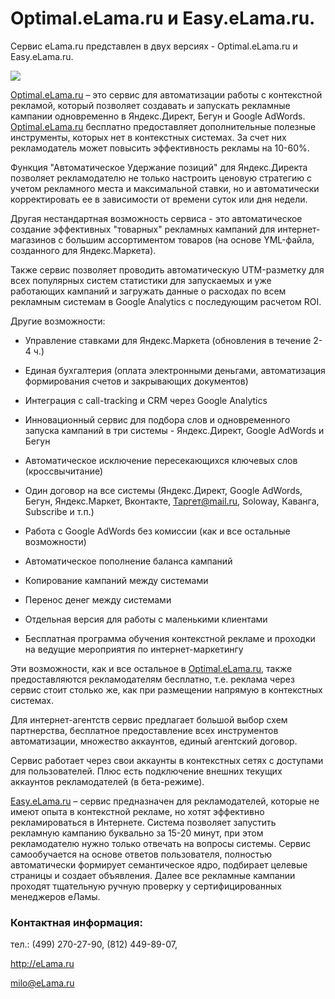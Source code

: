 # Optimal.eLama.ru и Easy.eLama.ru.

Сервис eLama.ru представлен в двух версиях - Optimal.eLama.ru и Easy.eLama.ru.

![](https://lh6.googleusercontent.com/3Von3apcOGDFMxVed_hjBRAnnjY7WPI9rz2rXQ8Rnke0Sb_Mgqbw__SPQXyrPiNi5neebIZ_p2KK_VvpHQbrWkAqMrPe5i54x6UTUPWvTV0oc8EcLgsCSXptlfpAPjYkZg)

[Optimal.eLama.ru](http://elama.ru/) – это сервис для автоматизации работы с контекстной рекламой, который позволяет создавать и запускать рекламные кампании одновременно в Яндекс.Директ, Бегун и Google AdWords. [Optimal.eLama.ru](http://elama.ru/) бесплатно предоставляет дополнительные полезные инструменты, которых нет в контекстных системах. За счет них рекламодатель может повысить эффективность рекламы на 10-60%.

Функция "Автоматическое Удержание позиций" для Яндекс.Директа позволяет рекламодателю не только настроить ценовую стратегию с учетом рекламного места и максимальной ставки, но и автоматически корректировать ее в зависимости от времени суток или дня недели.

Другая нестандартная возможность сервиса - это автоматическое создание эффективных "товарных" рекламных кампаний для интернет-магазинов с большим ассортиментом товаров (на основе YML-файла, созданного для Яндекс.Маркета).

Также сервис позволяет проводить автоматическую UTM-разметку для всех популярных систем статистики для запускаемых и уже работающих кампаний и загружать данные о расходах по всем рекламным системам в Google Analytics с последующим расчетом ROI.

Другие возможности:

- Управление ставками для Яндекс.Маркета (обновления в течение 2-4 ч.)

- Единая бухгалтерия (оплата электронными деньгами, автоматизация формирования счетов и закрывающих документов)

- Интеграция с call-tracking и CRM через Google Analytics

- Инновационный сервис для подбора слов и одновременного запуска кампаний в три системы - Яндекс.Директ, Google AdWords и Бегун

- Автоматическое исключение пересекающихся ключевых слов (кроссвычитание)

- Один договор на все системы (Яндекс.Директ, Google AdWords, Бегун, Яндекс.Маркет, Вконтакте, Таргет@mail.ru, Soloway, Каванга, Subscribe и т.п.)

- Работа с Google AdWords без комиcсии (как и все остальные возможности)

- Автоматическое пополнение баланса кампаний

- Копирование кампаний между системами

- Перенос денег между системами

- Отдельная версия для работы с маленькими клиентами

- Бесплатная программа обучения контекстной рекламе и проходки на ведущие мероприятия по интернет-маркетингу




Эти возможности, как и все остальное в [Optimal.eLama.ru](http://elama.ru/), также предоставляются рекламодателям бесплатно, т.е. реклама через сервис стоит столько же, как при размещении напрямую в контекстных системах.

Для интернет-агентств сервис предлагает большой выбор схем партнерства, бесплатное предоставление всех инструментов автоматизации, множество аккаунтов, единый агентский договор.

Сервис работает через свои аккаунты в контекстных сетях с доступами для пользователей. Плюс есть подключение внешних текущих аккаунтов рекламодателей (в бета-режиме).

[Easy.eLama.ru](http://easy.elama.ru/) – сервис предназначен для рекламодателей, которые не имеют опыта в контекстной рекламе, но хотят эффективно рекламироваться в Интернете. Система позволяет запустить рекламную кампанию буквально за 15-20 минут, при этом рекламодателю нужно только отвечать на вопросы системы. Сервис самообучается на основе ответов пользователя, полностью автоматически формирует семантическое ядро, подбирает целевые страницы и создает объявления. Далее все рекламные кампании проходят тщательную ручную проверку у сертифицированных менеджеров еЛамы.

### Контактная информация:

тел.: (499) 270-27-90, (812) 449-89-07,

http://eLama.ru

milo@eLama.ru

